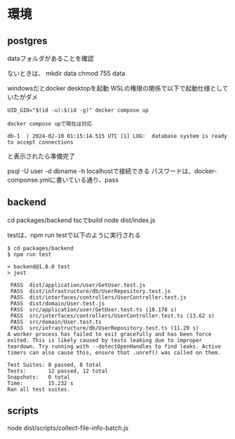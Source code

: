 # 環境
## postgres 
dataフォルダがあることを確認

ないときは、
mkdir data 
chmod 755 data

windowsだとdocker desktopを起動
WSLの権限の関係で以下で起動仕様としていたがダメ
```
UID_GID="$(id -u):$(id -g)" docker compose up
```

```
docker compose upで現在は対応
```

```
db-1  | 2024-02-10 01:15:14.515 UTC [1] LOG:  database system is ready to accept connections
```
と表示されたら準備完了

psql -U user -d dbname -h localhostで接続できる
パスワードは、docker-componse.ymlに書いている通り、pass


## backend 
cd packages/backend 
tscでbuild 
node dist/index.js

testは、npm run testで以下のように実行される
```
$ cd packages/backend
$ npm run test

> backend@1.0.0 test
> jest

 PASS  dist/application/user/GetUser.test.js
 PASS  dist/infrastructure/db/UserRepository.test.js
 PASS  dist/interfaces/controllers/UserController.test.js
 PASS  dist/domain/User.test.js
 PASS  src/application/user/GetUser.test.ts (10.178 s)
 PASS  src/interfaces/controllers/UserController.test.ts (13.62 s)
 PASS  src/domain/User.test.ts
 PASS  src/infrastructure/db/UserRepository.test.ts (11.29 s)
A worker process has failed to exit gracefully and has been force exited. This is likely caused by tests leaking due to improper teardown. Try running with --detectOpenHandles to find leaks. Active timers can also cause this, ensure that .unref() was called on them.

Test Suites: 8 passed, 8 total
Tests:       12 passed, 12 total
Snapshots:   0 total
Time:        15.232 s
Ran all test suites.
```


## scripts

node dist/scripts/collect-file-info-batch.js 